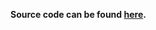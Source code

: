 **Source code can be found [here](../../Continuous_synthesis_protocol/continuous_synthesis_v6.py).**
